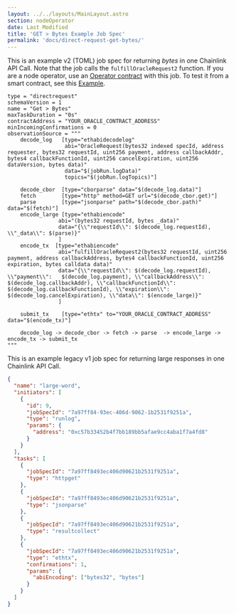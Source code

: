 ```yaml
---
layout: ../../layouts/MainLayout.astro
section: nodeOperator
date: Last Modified
title: 'GET > Bytes Example Job Spec'
permalink: 'docs/direct-request-get-bytes/'
---
```


This is an example v2 (TOML) job spec for returning _bytes_ in one Chainlink API Call. Note that the job calls the `fulfillOracleRequest2` function. If you are a node operator, use an [Operator contract](https://github.com/smartcontractkit/chainlink/blob/develop/contracts/src/v0.7/Operator.sol) with this job.
To test it from a smart contract, see this [Example](/docs/large-responses/).

```jpv2
type = "directrequest"
schemaVersion = 1
name = "Get > Bytes"
maxTaskDuration = "0s"
contractAddress = "YOUR_ORACLE_CONTRACT_ADDRESS"
minIncomingConfirmations = 0
observationSource = """
    decode_log   [type="ethabidecodelog"
                  abi="OracleRequest(bytes32 indexed specId, address requester, bytes32 requestId, uint256 payment, address callbackAddr, bytes4 callbackFunctionId, uint256 cancelExpiration, uint256 dataVersion, bytes data)"
                  data="$(jobRun.logData)"
                  topics="$(jobRun.logTopics)"]

    decode_cbor  [type="cborparse" data="$(decode_log.data)"]
    fetch        [type="http" method=GET url="$(decode_cbor.get)"]
    parse        [type="jsonparse" path="$(decode_cbor.path)" data="$(fetch)"]
    encode_large [type="ethabiencode"
                abi="(bytes32 requestId, bytes _data)"
                data="{\\"requestId\\": $(decode_log.requestId), \\"_data\\": $(parse)}"
                ]
    encode_tx  [type="ethabiencode"
                abi="fulfillOracleRequest2(bytes32 requestId, uint256 payment, address callbackAddress, bytes4 callbackFunctionId, uint256 expiration, bytes calldata data)"
                data="{\\"requestId\\": $(decode_log.requestId), \\"payment\\":   $(decode_log.payment), \\"callbackAddress\\": $(decode_log.callbackAddr), \\"callbackFunctionId\\": $(decode_log.callbackFunctionId), \\"expiration\\": $(decode_log.cancelExpiration), \\"data\\": $(encode_large)}"
                ]

    submit_tx    [type="ethtx" to="YOUR_ORACLE_CONTRACT_ADDRESS" data="$(encode_tx)"]

    decode_log -> decode_cbor -> fetch -> parse  -> encode_large -> encode_tx -> submit_tx
"""

```

This is an example legacy v1 job spec for returning large responses in one Chainlink API Call.

```json
{
  "name": "large-word",
  "initiators": [
    {
      "id": 9,
      "jobSpecId": "7a97ff84-93ec-406d-9062-1b2531f9251a",
      "type": "runlog",
      "params": {
        "address": "0xc57b33452b4f7bb189bb5afae9cc4aba1f7a4fd8"
      }
    }
  ],
  "tasks": [
    {
      "jobSpecId": "7a97ff8493ec406d90621b2531f9251a",
      "type": "httpget"
    },
    {
      "jobSpecId": "7a97ff8493ec406d90621b2531f9251a",
      "type": "jsonparse"
    },
    {
      "jobSpecId": "7a97ff8493ec406d90621b2531f9251a",
      "type": "resultcollect"
    },
    {
      "jobSpecId": "7a97ff8493ec406d90621b2531f9251a",
      "type": "ethtx",
      "confirmations": 1,
      "params": {
        "abiEncoding": ["bytes32", "bytes"]
      }
    }
  ]
}
```
